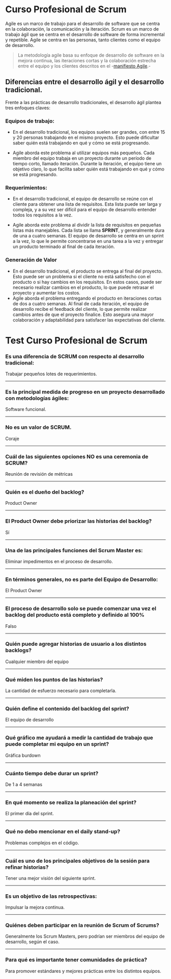 # Curso Profesional de Scrum

Agile es un marco de trabajo para el desarrollo de software que se centra en la colaboración, la comunicación y la iteración. Scrum es un marco de trabajo ágil que se centra en el desarrollo de software de forma incremental y repetible.
Agile se centra en las personas, tanto clientes como el equipo de desarrollo.
> La metodología agile basa su enfoque de desarrollo de software en la mejora continua, las iteraciones cortas y la colaboración estrecha entre el equipo y los clientes descritos en el -[manifiesto Agile](https://agilemanifesto.org).-

## Diferencias entre el desarrollo ágil y el desarrollo tradicional.
Frente a las prácticas de desarrollo tradicionales, el desarrollo ágil plantea tres enfoques claves:
### Equipos de trabajo:
- En el desarrollo tradicional, los equipos suelen ser grandes, con entre 15 y 20 personas trabajando en el mismo proyecto. Esto puede dificultar saber quién está trabajando en qué y cómo se está progresando.

- Agile aborda este problema al utilizar equipos más pequeños. Cada miembro del equipo trabaja en un proyecto durante un período de tiempo corto, llamado iteración. Durante la iteración, el equipo tiene un objetivo claro, lo que facilita saber quién está trabajando en qué y cómo se está progresando.
### Requerimientos:
- En el desarrollo tradicional, el equipo de desarrollo se reúne con el cliente para obtener una lista de requisitos. Esta lista puede ser larga y compleja, y a su vez ser difícil para el equipo de desarrollo entender todos los requisitos a la vez.

- Agile aborda este problema al dividir la lista de requisitos en pequeñas listas más manejables. Cada lista se llama **SPRINT**, y generalmente dura de una a cuatro semanas. El equipo de desarrollo se centra en un sprint a la vez, lo que le permite concentrarse en una tarea a la vez y entregar un producto terminado al final de cada iteración.
### Generación de Valor
- En el desarrollo tradicional, el producto se entrega al final del proyecto. Esto puede ser un problema si el cliente no está satisfecho con el producto o si hay cambios en los requisitos. En estos casos, puede ser necesario realizar cambios en el producto, lo que puede retrasar el proyecto y aumentar los costos.
- Agile aborda el problema entregando el producto en iteraciones cortas de dos a cuatro semanas. Al final de cada iteración, el equipo de desarrollo recibe el feedback del cliente, lo que permite realizar cambios antes de que el proyecto finalice. Esto asegura una mayor colaboración y adaptabilidad para satisfacer las expectativas del cliente.


# Test Curso Profesional de Scrum
### Es una diferencia de SCRUM con respecto al desarrollo tradicional: 
Trabajar pequeños lotes de requerimientos.
                
----
### Es la principal medida de progreso en un proyecto desarrollado con metodologías ágiles: 
Software funcional.
                
----
### No es un valor de SCRUM.
Coraje
                
----
### Cuál de las siguientes opciones NO es una ceremonia de SCRUM? 
Reunión de revisión de métricas
                
----
### Quién es el dueño del backlog? 
Product Owner
                
----
### El Product Owner debe priorizar las historias del backlog? 
Sí
                
----
### Una de las principales funciones del Scrum Master es: 
Eliminar impedimentos en el proceso de desarrollo.
                
----
### En términos generales, no es parte del Equipo de Desarrollo: 
El Product Owner
                
----
### El proceso de desarrollo solo se puede comenzar una vez el backlog del producto está completo y definido al 100% 
Falso
                
----
### Quién puede agregar historias de usuario a los distintos backlogs? 
Cualquier miembro del equipo
                
----
### Qué miden los puntos de las historias?
La cantidad de esfuerzo necesario para completarla.
                
----
### Quién define el contenido del backlog del sprint? 
El equipo de desarrollo
                
----
### Qué gráfico me ayudará a medir la cantidad de trabajo que puede completar mi equipo en un sprint? 
Gráfica burdown
                
----
### Cuánto tiempo debe durar un sprint? 
De 1 a 4 semanas
                
----
### En qué momento se realiza la planeación del sprint? 
El primer día del sprint.
                
----
### Qué no debo mencionar en el daily stand-up? 
Problemas complejos en el código.
                
----
### Cuál es uno de los principales objetivos de la sesión para refinar historias?
Tener una mejor visión del siguiente sprint.
                
----
### Es un objetivo de las retrospectivas: 
Impulsar la mejora continua.
                
----
### Quiénes deben participar en la reunión de Scrum of Scrums?
Generalmente los Scrum Masters, pero podrían ser miembros del equipo de desarrollo, según el caso.
                
----
### Para qué es importante tener comunidades de práctica?
Para promover estándares y mejores prácticas entre los distintos equipos.
